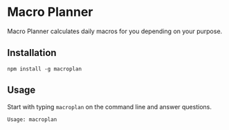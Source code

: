 # Macro Planner

Macro Planner calculates daily macros for you depending on your purpose.

## Installation

```
npm install -g macroplan
```

## Usage

Start with typing `macroplan` on the command line and answer questions.

```
Usage: macroplan
```
